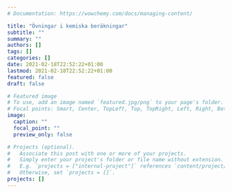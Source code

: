 ```yaml
---
# Documentation: https://wowchemy.com/docs/managing-content/

title: "Övningar i kemiska beräkningar"
subtitle: ""
summary: ""
authors: []
tags: []
categories: []
date: 2021-02-18T22:52:22+01:00
lastmod: 2021-02-18T22:52:22+01:00
featured: false
draft: false

# Featured image
# To use, add an image named `featured.jpg/png` to your page's folder.
# Focal points: Smart, Center, TopLeft, Top, TopRight, Left, Right, BottomLeft, Bottom, BottomRight.
image:
  caption: ""
  focal_point: ""
  preview_only: false

# Projects (optional).
#   Associate this post with one or more of your projects.
#   Simply enter your project's folder or file name without extension.
#   E.g. `projects = ["internal-project"]` references `content/project/deep-learning/index.md`.
#   Otherwise, set `projects = []`.
projects: []
---
```

